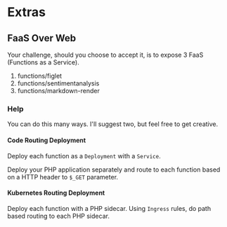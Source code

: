 # Extras

## FaaS Over Web

Your challenge, should you choose to accept it, is to expose 3 FaaS (Functions as a Service).

1. functions/figlet
2. functions/sentimentanalysis
3. functions/markdown-render

### Help

You can do this many ways. I'll suggest two, but feel free to get creative.

#### Code Routing Deployment

Deploy each function as a `Deployment` with a `Service`.

Deploy your PHP application separately and route to each function based on a HTTP header to `$_GET` parameter.

#### Kubernetes Routing Deployment

Deploy each function with a PHP sidecar. Using `Ingress` rules, do path based routing to each PHP sidecar.
